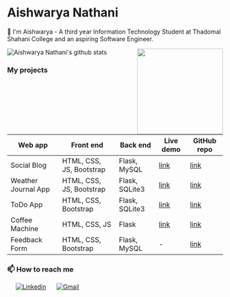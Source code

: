 # Aishwarya Nathani

👋 I'm Aishwarya - A third year Information Technology Student at Thadomal Shahani College
and an aspiring Software Engineer.

<img align='right' src='https://user-images.githubusercontent.com/5713670/87202985-820dcb80-c2b6-11ea-9f56-7ec461c497c3.gif' width='200"'>

![Aishwarya Nathani's github stats](https://github-readme-stats.vercel.app/api?username=aishux&show_icons=true&count_private=false&hide=stars,issues)

### My projects

Web app | Front end | Back end | Live demo | GitHub repo
------- | --------- | -------- | --------- | -----------
Social Blog | HTML, CSS, JS, Bootstrap | Flask, MySQL | [link](https://blogbyflask.pythonanywhere.com/) | [link](https://github.com/aishux/SocialBlog)
Weather Journal App| HTML, CSS, JS, Bootstrap | Flask, SQLite3 | [link](#) | [link](https://github.com/aishux/WeatherJournalApp)
ToDo App | HTML, CSS, Bootstrap | Flask, SQLite3 | [link](https://dailytodo.pythonanywhere.com/) | [link](https://github.com/aishux/ToDoApp)
Coffee Machine | HTML, CSS, JS | Flask | [link](https://coffeemachine.pythonanywhere.com/) | [link](https://github.com/aishux/CoffeeMachine)
Feedback Form| HTML, CSS, Bootstrap | Flask, MySQL | - | [link](https://github.com/aishux/FeedbackForm)


###  📫 How to reach me 

&nbsp;&nbsp;&nbsp;&nbsp;
[![Linkedin](https://img.shields.io/badge/linkedin-%230077B5.svg?&style=for-the-badge&logo=linkedin&logoColor=white)](https://www.linkedin.com/in/aishwarya-nathani/) &nbsp;&nbsp;&nbsp;&nbsp;
[![Gmail](https://img.shields.io/badge/gmail-D14836?&style=for-the-badge&logo=gmail&logoColor=white)](mailto:aishux07@gmail.com)
